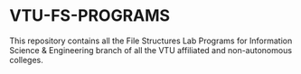 # VTU-FS-PROGRAMS
This repository contains all the File Structures Lab Programs for Information Science &amp; Engineering branch of all the VTU affiliated and non-autonomous colleges.
